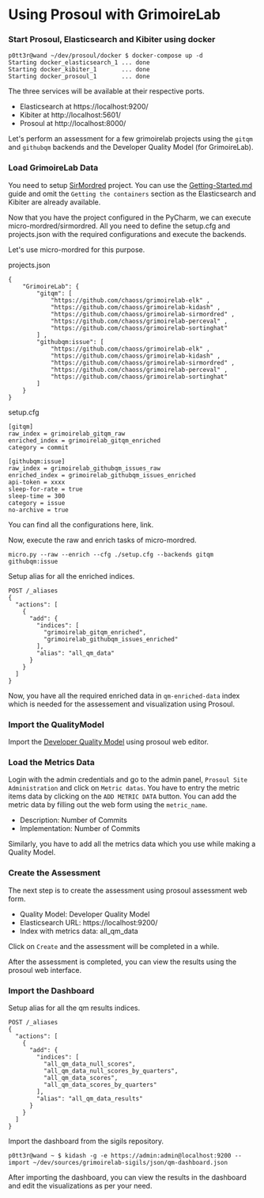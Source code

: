 # Using Prosoul with GrimoireLab

### Start Prosoul, Elasticsearch and Kibiter using docker

```
p0tt3r@wand ~/dev/prosoul/docker $ docker-compose up -d
Starting docker_elasticsearch_1 ... done
Starting docker_kibiter_1       ... done
Starting docker_prosoul_1       ... done
```

The three services will be available at their respective ports.
- Elasticsearch at https://localhost:9200/
- Kibiter at http://localhost:5601/
- Prosoul at http://localhost:8000/

Let's perform an assessment for a few grimoirelab projects using the `gitqm` and `githubqm` backends and the Developer Quality Model (for GrimoireLab).
 
### Load GrimoireLab Data

You need to setup [SirMordred](https://github.com/chaoss/grimoirelab-sirmordred) project. You can use the [Getting-Started.md](https://github.com/chaoss/grimoirelab-sirmordred/blob/master/Getting-Started.md#getting-started-) guide and omit the `Getting the containers` section as the Elasticsearch and Kibiter are already available.

Now that you have the project configured in the PyCharm, we can execute micro-mordred/sirmordred. All you need to define the setup.cfg and projects.json with the required configurations and execute the backends.

Let's use micro-mordred for this purpose.

projects.json
```
{
    "GrimoireLab": {
        "gitqm": [
            "https://github.com/chaoss/grimoirelab-elk" ,
            "https://github.com/chaoss/grimoirelab-kidash" ,
            "https://github.com/chaoss/grimoirelab-sirmordred" ,
            "https://github.com/chaoss/grimoirelab-perceval" ,
            "https://github.com/chaoss/grimoirelab-sortinghat"
        ] ,
        "githubqm:issue": [
            "https://github.com/chaoss/grimoirelab-elk" ,
            "https://github.com/chaoss/grimoirelab-kidash" ,
            "https://github.com/chaoss/grimoirelab-sirmordred" ,
            "https://github.com/chaoss/grimoirelab-perceval" ,
            "https://github.com/chaoss/grimoirelab-sortinghat"
        ]
    }
}
```

setup.cfg
```
[gitqm]
raw_index = grimoirelab_gitqm_raw
enriched_index = grimoirelab_gitqm_enriched
category = commit

[githubqm:issue]
raw_index = grimoirelab_githubqm_issues_raw
enriched_index = grimoirelab_githubqm_issues_enriched
api-token = xxxx
sleep-for-rate = true
sleep-time = 300
category = issue
no-archive = true
```
You can find all the configurations here, link.

Now, execute the raw and enrich tasks of micro-mordred.
```
micro.py --raw --enrich --cfg ./setup.cfg --backends gitqm githubqm:issue
```

Setup alias for all the enriched indices.
```
POST /_aliases
{
  "actions": [
    {
      "add": {
        "indices": [
          "grimoirelab_gitqm_enriched",
          "grimoirelab_githubqm_issues_enriched"
        ],
        "alias": "all_qm_data"
      }
    }
  ]
}
```

Now, you have all the required enriched data in `qm-enriched-data` index which is needed for the assessement and visualization using Prosoul.

### Import the QualityModel

Import the [Developer Quality Model](https://github.com/Bitergia/prosoul/blob/master/django_prosoul/prosoul/data/developer_model_grimoirelab.json) using prosoul web editor.

### Load the Metrics Data

Login with the admin credentials and go to the admin panel, `Prosoul Site Administration` and click on `Metric datas`. You have to entry the metric items data by clicking on the `ADD METRIC DATA` button. You can add the metric data by filling out the web form using the `metric_name`.

- Description: Number of Commits
- Implementation: Number of Commits

Similarly, you have to add all the metrics data which you use while making a Quality Model.

### Create the Assessment

The next step is to create the assessment using prosoul assessment web form.

- Quality Model: Developer Quality Model
- Elasticsearch URL: https://localhost:9200/
- Index with metrics data: all_qm_data

Click on `Create` and the assessment will be completed in a while.

After the assessment is completed, you can view the results using the prosoul web interface.

### Import the Dashboard

Setup alias for all the qm results indices.
```
POST /_aliases
{
  "actions": [
    {
      "add": {
        "indices": [
          "all_qm_data_null_scores",
          "all_qm_data_null_scores_by_quarters",
          "all_qm_data_scores",
          "all_qm_data_scores_by_quarters"
        ],
        "alias": "all_qm_data_results"
      }
    }
  ]
}
```

Import the dashboard from the sigils repository.
```
p0tt3r@wand ~ $ kidash -g -e https://admin:admin@localhost:9200 --import ~/dev/sources/grimoirelab-sigils/json/qm-dashboard.json
```

After importing the dashboard, you can view the results in the dashboard and edit the visualizations as per your need.

